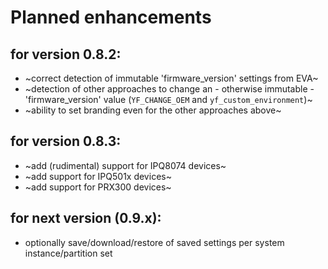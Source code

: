# Planned enhancements

## for version 0.8.2:

- ~correct detection of immutable 'firmware_version' settings from EVA~
- ~detection of other approaches to change an - otherwise immutable - 'firmware_version' value (`YF_CHANGE_OEM` and `yf_custom_environment`)~
- ~ability to set branding even for the other approaches above~

## for version 0.8.3:

- ~add (rudimental) support for IPQ8074 devices~
- ~add support for IPQ501x devices~
- ~add support for PRX300 devices~

## for next version (0.9.x):

- optionally save/download/restore of saved settings per system instance/partition set
